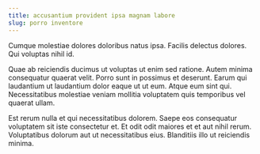 ```yaml
---
title: accusantium provident ipsa magnam labore
slug: porro inventore
---
```


Cumque molestiae dolores doloribus natus ipsa. Facilis delectus dolores. Qui voluptas nihil id.

Quae ab reiciendis ducimus ut voluptas ut enim sed ratione. Autem minima consequatur quaerat velit. Porro sunt in possimus et deserunt. Earum qui laudantium ut laudantium dolor eaque ut ut eum. Atque eum sint qui. Necessitatibus molestiae veniam mollitia voluptatem quis temporibus vel quaerat ullam.

Est rerum nulla et qui necessitatibus dolorem. Saepe eos consequatur voluptatem sit iste consectetur et. Et odit odit maiores et et aut nihil rerum. Voluptatibus dolorum aut ut necessitatibus eius. Blanditiis illo ut reiciendis minima.
